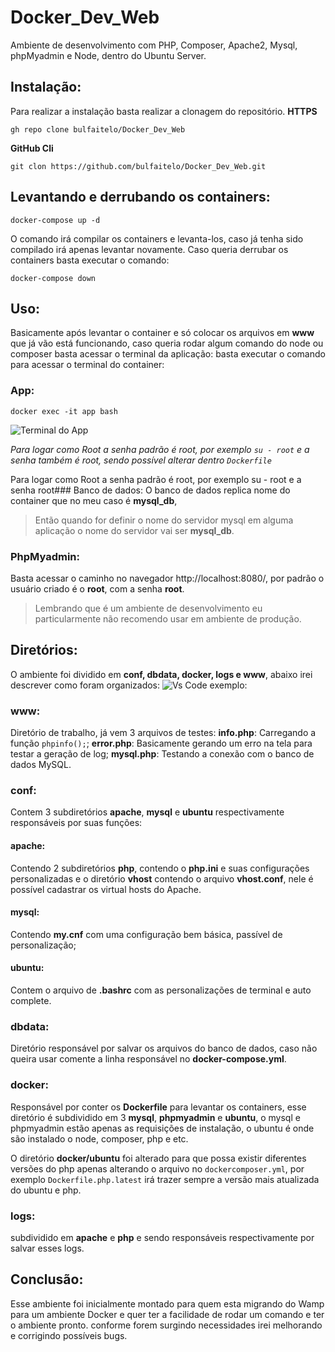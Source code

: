 # Docker_Dev_Web

Ambiente de desenvolvimento com PHP, Composer, Apache2, Mysql, phpMyadmin e Node, dentro do Ubuntu Server. 


## Instalação:
Para realizar a instalação basta realizar a clonagem do repositório.
**HTTPS**

    gh repo clone bulfaitelo/Docker_Dev_Web

**GitHub Cli** 

    git clon https://github.com/bulfaitelo/Docker_Dev_Web.git

## Levantando e derrubando os containers:

    docker-compose up -d

O comando irá compilar os containers e levanta-los, caso já tenha sido compilado irá apenas levantar novamente.
Caso queria derrubar os containers basta executar o comando:

    docker-compose down

## Uso:
Basicamente após levantar o container e só colocar os arquivos em **www** que já vão está funcionando, caso queria rodar algum comando do node ou composer basta acessar o terminal da aplicação: 
basta executar o comando para acessar o terminal do container:

### App:

    docker exec -it app bash

![Terminal do App](https://i.imgur.com/iGl1Out.png)

*Para logar como Root a senha padrão é root, por exemplo `su - root` e a senha também é root, sendo possível alterar dentro `Dockerfile`*

Para logar como Root a senha padrão é root, por exemplo su - root e a senha root### Banco de dados:
O banco de dados replica nome do container que no meu caso é **mysql_db**,

> Então quando for definir o nome do servidor mysql em alguma aplicação
> o nome do servidor vai ser **mysql_db**.

### PhpMyadmin:
Basta acessar o caminho no navegador http://localhost:8080/, por padrão o usuário criado é o **root**, com a senha **root**. 

> Lembrando que é um ambiente de desenvolvimento eu particularmente não
> recomendo usar em ambiente de produção.

## Diretórios:
O ambiente foi dividido em **conf, dbdata, docker, logs e www**, abaixo irei descrever como foram organizados:
![Vs Code exemplo: ](https://i.imgur.com/eTZN8py.png)

### www:
Diretório de trabalho, já vem 3 arquivos de testes:
**info.php**: Carregando a função `phpinfo();`;
**error.php**: Basicamente gerando um erro na tela para testar a geração de log;
**mysql.php**: Testando a conexão com o banco de dados MySQL. 

### conf: 
Contem 3 subdiretórios **apache**, **mysql** e **ubuntu** respectivamente responsáveis por suas funções: 
#### apache:
Contendo 2 subdiretórios **php**, contendo o **php.ini** e suas configurações personalizadas e o diretório **vhost** contendo o arquivo **vhost.conf**, nele é possível cadastrar os virtual hosts do Apache. 

#### mysql:
Contendo **my.cnf** com uma configuração bem básica, passível de personalização; 

#### ubuntu:
Contem o arquivo de **.bashrc** com as personalizações de terminal e auto complete. 

### dbdata:
Diretório responsável por salvar os arquivos do banco de dados, caso não queira usar comente a linha responsável no **docker-compose.yml**.

### docker:
Responsável por conter os **Dockerfile** para levantar os containers, esse diretório é subdividido em 3 **mysql**, **phpmyadmin** e **ubuntu**, o mysql e phpmyadmin estão apenas as requisições de instalação, o ubuntu é onde são instalado o node, composer, php e etc.

O diretório **docker/ubuntu** foi alterado para que possa existir diferentes versões do php apenas alterando o arquivo no `dockercomposer.yml`, por exemplo `Dockerfile.php.latest` irá trazer sempre a versão mais atualizada do ubuntu e php. 

### logs:
subdividido em **apache** e **php** e sendo responsáveis respectivamente por salvar esses logs. 

## Conclusão:
Esse ambiente foi inicialmente montado para quem esta migrando do Wamp para um ambiente Docker e quer ter a facilidade de rodar um comando e ter o ambiente pronto. conforme forem surgindo necessidades irei melhorando e corrigindo possíveis bugs.

